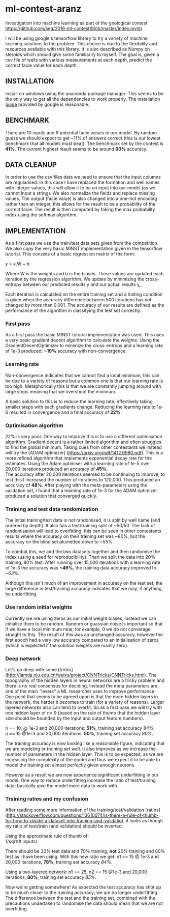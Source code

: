 # ml-contest-aranz
Investigation into machine learning as part of the geological contest 
https://github.com/seg/2016-ml-contest/blob/master/index.ipynb

I will be using google's tensorflow library to try a variety of machine learning solutions to the problem. This choice is due to the flexibility and resources available with this library. It is also described as Numpy on steroids which should give some familiarity to myself. 
The goal is, given a csv file of wells with various measurements at each depth, predict the correct facie value for each depth. 
 
## INSTALLATION
Install on windows using the anaconda package manager. This seems to be the only way to get all the dependencies to work properly. The installation [guide](https://www.tensorflow.org/get_started/os_setup#anaconda_installation) provided by google is reasonable.
 
## BENCHMARK 
There are 10 inputs and 9 potential facie values in our model. By random guess we should expect to get ~11% of answers correct (this is our lowest benchmark that all models must beat). The benchmark set by the contest is **41%**. The current highest result seems to be around **60%** accuracy. 
 
## DATA CLEANUP 
In order to use the csv files data we need to ensure that the input columns are regularised. In this case I have replaced the formation and well names with integer values, this will allow it to be an input into our model (as we cannot input a string). We also normalize the fields and replace missing values. 
The output (facie value) is also changed into a one-hot encoding rather than an integer, this allows for the result to be a probability of the correct facie. The result is then computed by taking the max probability index using the softmax algorithm. 
 
## IMPLEMENTATION 
As a first pass we use the train/test data sets given from the competition. We also copy the very basic MINST implementation given in the tensorflow tutorial. This consists of a basic regression matrix of the form:

y = x.W + b

Where W is the weights and b is the biases. These values are updated each iteration by the regression algorithm. We update by minimizing the cross-entropy between our predicted results y and our actual results y_.

Each iteration is calculated on the entire training set and a halting condition is given when the accuracy difference between 500 iterations has not changed by more than 0.001. 
The accuracy of our results are defined as the performance of the algorithm in classifying the test set correctly. 

### First pass 
As a first pass the basic MINST tutorial implementation was used. This uses a very basic gradient decent algorithm to calculate the weights. Using the GradientDecentOptimizer to minimize the cross-entropy and a learning rate of 1e-3 produced: **~19%** accuracy with non-convergence.

### Learning rate
Non-convergence indicates that we cannot find a local minimum, this can be due to a variety of reasons but a common one is that our learning rate is too high. Metaphorically this is that we are constantly jumping around with large steps meaning that we overshoot the minimum.

A basic solution to this is to reduce the learning rate, effectively taking smaller steps with each gradients change. Reducing the learning rate to 1e-6 resulted in convergence and a final accuracy of **22%**.

### Optimisation algorithm 
22% is very poor. One way to improve this is to use a different optimisation algorithm. Gradient decent is a rather limited algorithm and often struggles to find the global minimum. Taking cues from other contestants we instead will try the [ADAM optimizer] (https://arxiv.org/pdf/1412.6980.pdf). This is a more refined algorithm that implements exponential decay rate for the estimates. Using the Adam optimiser with a learning rate of 1e-5 over 20,000 iterations produced an accuracy of **45%**.  
The accuracy after 20,000 iterations seemed to be continuing to improve, to test this I increased the number of iterations to 120,000. This produced an accuracy of **48%**. After playing with the meta-parameters using the validation set, I found that a learning rate of 1e-3 for the ADAM optimizer produced a solution that converged quickly.

### Training and test data randomization 
The initial training/test data is not randomised, it is split by well name (and ordered by depth). It also has a test/training split of ~50/50. The lack of randomisation will lead to overfitting, this can be seen in other contestants results where the accuracy on their training set was ~80%, but the accuracy on the blind set plumetted down to ~55%. 

To combat this, we add the two datasets together and then randomise the index (using a seed for reproducibility). Then we split the data into 20% training, 80% test. After running over 15,000 iterations with a learning rate of 1e-3 the accuracy was **~49%**, the training data accuracy improved to *~63%*. 

Although this isn't much of an improvement in accuracy on the test set, the large difference in test/training accuracy indicates that we may, if anything, be underfitting.

### Use random initial weights 
Currently we are using zeros as our initial weight biases, instead we can initialise them to be random. Random or guassian noise is important so that if we have a local minimum near, for example, 0 we do not converage straight to this. The result of this was an unchanged accuracy, however the first epoch had a very low accuracy compared to an initialisation of zeros (which is expected if the solution weights are mainly zero). 

### Deep network 
Let's go deep with some [tricks] (http://lamda.nju.edu.cn/weixs/project/CNNTricks/CNNTricks.html).
The topography of the hidden layers in neural networks are a tricky problem and there is no real consensus for deciding. Instead the meta parameters are one of the main "levers" a ML researcher uses to improve performance. One point that seems to be agreed upon is that the more hidden layers in the network, the harder it becomes to train (for a variety of reasons). Larger layered networks also can tend to overfit. So as a first pass we will try with one hidden layer of n= 9 (based on the rule of thumb that the hidden layer size should be bounded by the input and output feature numbers). 
 
n == 10, @ 1e-3 and 20,000 iterations: **51%**, training set accuracy *84%*.  
n == 15 @1e-3 and 20,000 iterations: **50%**, training set accuracy *90%*.

The training accuracy is now looking like a reasonable figure, indicating that we are modeling or training set well. It also improves as we increase the number of parameters in the hidden layer. This is to be expected, as we are increasing the complexity of the model and thus we expect it to be able to model the training set almost perfectly given enough neurons. 

However as a result we are now experience significant underfitting in our model. One way to reduce underfitting increase the ratio of test/training data; basically give the model more data to work with.

### Training ratios and my confusion
After reading some more information of the training/test/validation [ratios] (http://stackoverflow.com/questions/13610074/is-there-a-rule-of-thumb-for-how-to-divide-a-dataset-into-training-and-validatio), it looks as though my ratio of test/train (and validation) should be inverted.

Using the approximate rule of thumb of:  
1/sqrt(# inputs) 

There should be 30% test data and 70% training, **not** 20% training and 80% test as I have been using. With this new ratio we get:
n1 == 15 @ 1e-3 and 20,000 iterations, **78%**, training set accuracy *84%*.

Using a two-layered network:
n1 == 25, n2 == 15 @1e-3 and 20,000 iterations, **80%**, training set accuracy *85%*.

Now we're getting somewhere! As expected the test accuracy has shot up to be much closer to the training accuracy; we are no longer underfitting. The difference between the test and the training set, combined with the precautions undertaken to randomise the data should mean that we are not overfitting.
 
 
